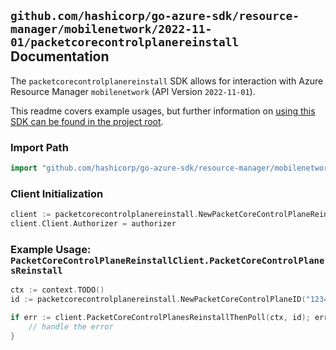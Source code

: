 
## `github.com/hashicorp/go-azure-sdk/resource-manager/mobilenetwork/2022-11-01/packetcorecontrolplanereinstall` Documentation

The `packetcorecontrolplanereinstall` SDK allows for interaction with Azure Resource Manager `mobilenetwork` (API Version `2022-11-01`).

This readme covers example usages, but further information on [using this SDK can be found in the project root](https://github.com/hashicorp/go-azure-sdk/tree/main/docs).

### Import Path

```go
import "github.com/hashicorp/go-azure-sdk/resource-manager/mobilenetwork/2022-11-01/packetcorecontrolplanereinstall"
```


### Client Initialization

```go
client := packetcorecontrolplanereinstall.NewPacketCoreControlPlaneReinstallClientWithBaseURI("https://management.azure.com")
client.Client.Authorizer = authorizer
```


### Example Usage: `PacketCoreControlPlaneReinstallClient.PacketCoreControlPlanesReinstall`

```go
ctx := context.TODO()
id := packetcorecontrolplanereinstall.NewPacketCoreControlPlaneID("12345678-1234-9876-4563-123456789012", "example-resource-group", "packetCoreControlPlaneName")

if err := client.PacketCoreControlPlanesReinstallThenPoll(ctx, id); err != nil {
	// handle the error
}
```
